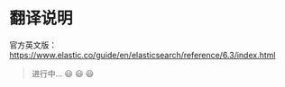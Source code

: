# 翻译说明

官方英文版：https://www.elastic.co/guide/en/elasticsearch/reference/6.3/index.html

> 进行中... :smiley: :smiley: :smiley:
